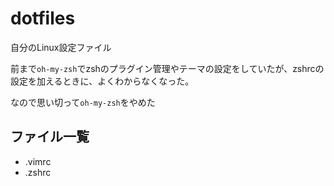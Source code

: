 # dotfiles

自分のLinux設定ファイル

前まで`oh-my-zsh`でzshのプラグイン管理やテーマの設定をしていたが、zshrcの設定を加えるときに、よくわからなくなった。

なので思い切って`oh-my-zsh`をやめた

## ファイル一覧

- .vimrc
- .zshrc
